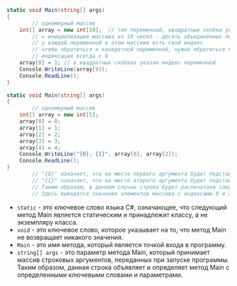 ```csharp
static void Main(string[] args)
{
        // одномерный массив
    int[] array = new int[10];  // тип переменной, квадратные скобки указывает на одномерность массива, имя переменной, 
        // = инициализация массива из 10 чисел - десять объединённых под одним именем переменных
        // у каждой переменной в этом массиве есть свой индекс
        // чтобы обратиться к конкретной переменной, нужно обратиться к конкретному индексу
        // индексация всегда с 0
    array[0] = 1; // в квадратных скобках указан индекс переменной
    Console.WriteLine(array[9]);
    Console.ReadLine();
}
```
```csharp
static void Main(string[] args) 
{ 
        // одномерный массив 
    int[] array = new int[5];   
    array[0] = 0;  
    array[1] = 1; 
    array[2] = 2; 
    array[3] = 3; 
    array[4] = 4; 
    Console.WriteLine("{0}, {1}", array[0], array[2]); 
    Console.ReadLine(); 
}    
        // "{0}" означает, что на место первого аргумента будет подставлен элемент массива с индексом 0.
        // "{1}" означает, что на место второго аргумента будет подставлен элемент массива с индексом 1.
        // Таким образом, в данном случае строка будет распечатана следующим образом: 0, 2
        // Здесь выводятся значения элементов массива с индексами 0 и 2, разделенные запятой.
```
- `static` - это ключевое слово языка C#, означающее, что следующий метод Main является статическим и принадлежит классу, а не экземпляру класса.
- `void` - это ключевое слово, которое указывает на то, что метод Main не возвращает никакого значения.
- `Main` - это имя метода, который является точкой входа в программу.
- `string[] args` - это параметр метода Main, который принимает массив строковых аргументов, переданных при запуске программы.
Таким образом, данная строка объявляет и определяет метод Main с определенными ключевыми словами и параметрами.